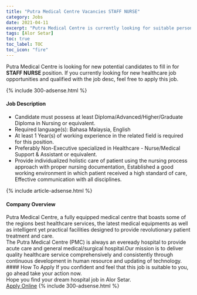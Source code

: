 ```yaml
---
title: "Putra Medical Centre Vacancies STAFF NURSE" 
category: Jobs 
date: 2021-04-11 
excerpt: "Putra Medical Centre is currently looking for suitable person to fill in the STAFF NURSE which positioned at Alor Setar" 
tags: [Alor Setar] 
toc: true 
toc_label: TOC 
toc_icon: "fire" 
--- 
```


<p>Putra Medical Centre is looking for new potential candidates to fill in for <b>STAFF NURSE</b> position. If you currently looking for new healthcare job opportunities and qualified with the job desc, feel free to apply this job.
</p>{% include 300-adsense.html %} 
<div><div><h4>Job Description</h4></div><div><div><span><div><ul><li>Candidate must possess at least Diploma/Advanced/Higher/Graduate Diploma in Nursing or equivalent.</li><li>Required language(s):&#160;Bahasa Malaysia, English</li><li>At least 1&#160;Year(s) of working experience in the related field is required for this position.</li><li>Preferably Non-Executive specialized in Healthcare - Nurse/Medical Support &amp; Assistant or equivalent.</li><li>Provide individualized holistic care of patient using the nursing process approach with proper nursing documentation, Established a good working environment in which patient received a high standard of care, Effective communication with all disciplines.</li></ul></div></span></div></div></div> 
{% include article-adsense.html %} 
<div><div><h4>Company Overview</h4></div><div><div><span><div><div>Putra Medical Centre, a fully equipped medical centre that boasts some of the regions best healthcare services, the latest medical equipments as well as intelligent yet practical facilities designed to provide revolutionary patient treatment and care.</div>
<div>The Putra Medical Centre (PMC) is always an eveready hospital to provide acute care and general medical/surgical hospital.Our mission is to deliver quality healthcare service comprehensively and consistently through continuous development in human resource and updating of technology.</div></div></span></div></div></div> 
#### How To Apply 
If you confident and feel that this job is suitable to you, go ahead take your action now. <br/> 
Hope you find your dream hospital job in Alor Setar. <br/> 
<a href="https://www.jobstreet.com.my/en/job/staff-nurse-4517682?jobId=jobstreet-my-job-4517682" class="btn btn--warning" target="_blank" rel="nofollow noopenner">Apply Online</a> 
{% include 300-adsense.html %} 